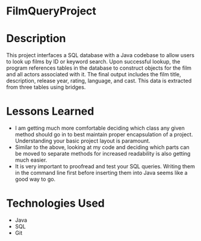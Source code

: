 # FilmQueryProject

# Description
This project interfaces a SQL database with a Java codebase to allow users to look up films by ID or keyword search. Upon successful lookup, the program references tables in the database to construct objects for the film and all actors associated with it. The final output includes the film title, description, release year, rating, language, and cast. This data is extracted from three tables using bridges.


# Lessons Learned
- I am getting much more comfortable deciding which class any given method should go in to best maintain proper encapsulation of a project. Understanding your basic project layout is paramount. 
- Similar to the above, looking at my code and deciding which parts can be moved to separate methods for increased readability is also getting much easier.
- It is very important to proofread and test your SQL queries. Writing them in the command line first before inserting them into Java seems like a good way to go.

# Technologies Used
- Java
- SQL
- Git
